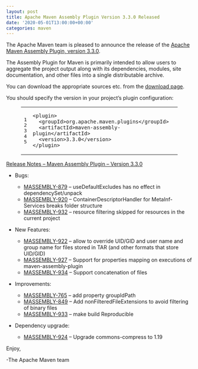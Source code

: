 ```yaml
---
layout: post
title: Apache Maven Assembly Plugin Version 3.3.0 Released
date: '2020-05-01T13:00:00+00:00'
categories: maven
---
```

<div class="entry-content"><p>The Apache Maven team is pleased to announce the release of the <a href="https://maven.apache.org/plugins/maven-assembly-plugin/">Apache
Maven Assembly Plugin, version 3.3.0</a>.</p>

<p>The Assembly Plugin for Maven is primarily intended to allow users to aggregate
the project output along with its dependencies, modules, site documentation,
and other files into a single distributable archive.</p>

<p>You can download the appropriate sources etc. from the <a href="https://maven.apache.org/plugins/maven-assembly-plugin/download.cgi">download page</a>.</p>

<p>You should specify the version in your project&rsquo;s plugin configuration:</p>

<figure class='code'><figcaption><span></span></figcaption><div class="highlight"><table><tr><td class="gutter"><pre class="line-numbers"><span class='line-number'>1</span>
<span class='line-number'>2</span>
<span class='line-number'>3</span>
<span class='line-number'>4</span>
<span class='line-number'>5</span>
</pre></td><td class='code'><pre><code class='xml'><span class='line'><span class="nt">&lt;plugin&gt;</span>
</span><span class='line'>  <span class="nt">&lt;groupId&gt;</span>org.apache.maven.plugins<span class="nt">&lt;/groupId&gt;</span>
</span><span class='line'>  <span class="nt">&lt;artifactId&gt;</span>maven-assembly-plugin<span class="nt">&lt;/artifactId&gt;</span>
</span><span class='line'>  <span class="nt">&lt;version&gt;</span>3.3.0<span class="nt">&lt;/version&gt;</span>
</span><span class='line'><span class="nt">&lt;/plugin&gt;</span>
</span></code></pre></td></tr></table></div></figure>




<!-- more -->


<p><a href="https://issues.apache.org/jira/secure/ReleaseNote.jspa?projectId=12317220&amp;version=12344774">Release Notes &ndash; Maven Assembly Plugin &ndash; Version 3.3.0</a></p>

<ul>
<li><p>Bugs:</p>

<ul>
<li><a href="https://issues.apache.org/jira/browse/MASSEMBLY-879">MASSEMBLY-879</a> &ndash; useDefaultExcludes has no effect in dependencySet/unpack</li>
<li><a href="https://issues.apache.org/jira/browse/MASSEMBLY-920">MASSEMBLY-920</a> &ndash; ContainerDescriptorHandler for MetaInf-Services breaks folder structure</li>
<li><a href="https://issues.apache.org/jira/browse/MASSEMBLY-932">MASSEMBLY-932</a> &ndash; resource filtering skipped for resources in the current project</li>
</ul>
</li>
<li><p>New Features:</p>

<ul>
<li><a href="https://issues.apache.org/jira/browse/MASSEMBLY-922">MASSEMBLY-922</a> &ndash; allow to override UID/GID and user name and group name for files stored in TAR (and other formats that store UID/GID)</li>
<li><a href="https://issues.apache.org/jira/browse/MASSEMBLY-927">MASSEMBLY-927</a> &ndash; Support for properties mapping on executions of maven-assembly-plugin</li>
<li><a href="https://issues.apache.org/jira/browse/MASSEMBLY-934">MASSEMBLY-934</a> &ndash; Support concatenation of files</li>
</ul>
</li>
<li><p>Improvements:</p>

<ul>
<li><a href="https://issues.apache.org/jira/browse/MASSEMBLY-765">MASSEMBLY-765</a> &ndash; add property groupIdPath</li>
<li><a href="https://issues.apache.org/jira/browse/MASSEMBLY-849">MASSEMBLY-849</a> &ndash; Add nonFilteredFileExtensions to avoid filtering of binary files</li>
<li><a href="https://issues.apache.org/jira/browse/MASSEMBLY-933">MASSEMBLY-933</a> &ndash; make build Reproducible</li>
</ul>
</li>
<li><p>Dependency upgrade:</p>

<ul>
<li><a href="https://issues.apache.org/jira/browse/MASSEMBLY-924">MASSEMBLY-924</a> &ndash; Upgrade commons-compress to 1.19</li>
</ul>
</li>
</ul>


<p>Enjoy,</p>

<p>-The Apache Maven team</p>
</div>
